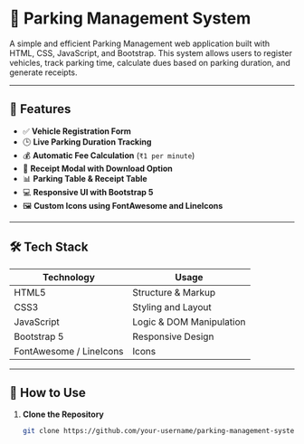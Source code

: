 # 🚗 Parking Management System

A simple and efficient Parking Management web application built with HTML, CSS, JavaScript, and Bootstrap. This system allows users to register vehicles, track parking time, calculate dues based on parking duration, and generate receipts.

---

## 📌 Features

- ✅ **Vehicle Registration Form**
- 🕒 **Live Parking Duration Tracking**
- 💰 **Automatic Fee Calculation** (`₹1 per minute`)
- 🧾 **Receipt Modal with Download Option**
- 📊 **Parking Table & Receipt Table**
- 💻 **Responsive UI with Bootstrap 5**
- 🖼️ **Custom Icons using FontAwesome and LineIcons**

---

## 🛠️ Tech Stack

| Technology | Usage |
|------------|-------|
| HTML5      | Structure & Markup |
| CSS3       | Styling and Layout |
| JavaScript | Logic & DOM Manipulation |
| Bootstrap 5 | Responsive Design |
| FontAwesome / LineIcons | Icons |

---

## 🚀 How to Use

1. **Clone the Repository**  
   ```bash
   git clone https://github.com/your-username/parking-management-system.git
